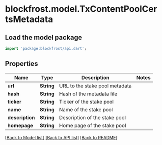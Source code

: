 # blockfrost.model.TxContentPoolCertsMetadata

## Load the model package
```dart
import 'package:blockfrost/api.dart';
```

## Properties
Name | Type | Description | Notes
------------ | ------------- | ------------- | -------------
**url** | **String** | URL to the stake pool metadata | 
**hash** | **String** | Hash of the metadata file | 
**ticker** | **String** | Ticker of the stake pool | 
**name** | **String** | Name of the stake pool | 
**description** | **String** | Description of the stake pool | 
**homepage** | **String** | Home page of the stake pool | 

[[Back to Model list]](../README.md#documentation-for-models) [[Back to API list]](../README.md#documentation-for-api-endpoints) [[Back to README]](../README.md)



